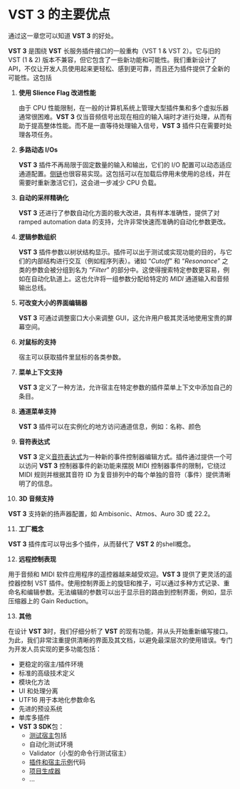 # VST 3 的主要优点

通过这一章您可以知道 **VST 3** 的好处。

**VST 3** 是围绕 **VST** 长服务插件接口的一般重构（VST 1 & VST 2）。它与旧的 VST (1 & 2) 版本不兼容，但它包含了一些新功能和可能性。我们重新设计了 API，不仅让开发人员使用起来更轻松、感到更可靠，而且还为插件提供了全新的可能性。这包括

1. **使用 Slience Flag 改进性能**

   由于 CPU 性能限制，在一般的计算机系统上管理大型插件集和多个虚拟乐器通常很困难。**VST 3** 仅当音频信号出现在相应的输入端时才进行处理，从而有助于提高整体性能。而不是一直等待处理输入信号，**VST 3** 插件只在需要时处理各项任务。

2. **多路动态 I/Os**

   **VST 3** 插件不再局限于固定数量的输入和输出，它们的 I/O 配置可以动态适应通道配置。[侧链](https://developer.steinberg.help/display/VST/Frequently+Asked+Questions#FrequentlyAskedQuestions-WhatisaSide-chain)也很容易实现。这包括可以在加载后停用未使用的总线，并在需要时重新激活它们，这会进一步减少 CPU 负载。

3. **自动的采样精确化**

   **VST 3** 还进行了参数自动化方面的极大改进，具有样本准确性，提供了对 ramped automation data 的支持，允许非常快速而准确的自动化参数更改。

4. **逻辑参数组织**

   **VST 3** 插件参数以树状结构显示。插件可以出于测试或实现功能的目的，与它们的内部结构进行交互（例如程序列表）。诸如 “*Cutoff*” 和 “*Resonance*” 之类的参数会被分组到名为 “*Filter*” 的部分中。这使得搜索特定参数更容易，例如在自动化轨道上。这也允许将一组参数分配给特定的 *MIDI* 通道输入和音频输出总线。

5. **可改变大小的界面编辑器**

   **VST 3** 可通过调整窗口大小来调整 GUI，这允许用户极其灵活地使用宝贵的屏幕空间。

6. **对鼠标的支持**

   宿主可以获取插件里鼠标的各类参数。

7. **菜单上下文支持**

   **VST 3** 定义了一种方法，允许宿主在特定参数的插件菜单上下文中添加自己的条目。

8. **通道菜单支持**

   **VST 3** 插件可以在实例化的地方访问通道信息，例如：名称、颜色

9. **音符表达式**

   **VST 3** 定义[音符表达式](https://developer.steinberg.help/display/VST/[3.5.0]+Note+Expression+Support)为一种新的事件控制器编辑方式。插件通过提供一个可以访问 **VST 3** 控制器事件的新功能来摆脱 MIDI 控制器事件的限制，它绕过 MIDI 规则并根据其音符 ID 为复音排列中的每个单独的音符（事件）提供清晰明了的信息。

10. **3D 音频支持**

   **VST 3** 支持新的扬声器配置，如 Ambisonic、Atmos、Auro 3D 或 22.2。

11. **工厂概念**

   **VST 3** 插件库可以导出多个插件，从而替代了 **VST 2** 的shell概念。

12. **远程控制表现**

   用于音频和 MIDI 软件应用程序的遥控器越来越受欢迎。**VST 3** 提供了更灵活的遥控器控制 VST 插件。使用控制界面上的旋钮和推子，可以通过多种方式记录、重命名和编辑参数。无法编辑的参数可以出于显示目的路由到控制界面，例如，显示压缩器上的 Gain Reduction。

13. **其他**

   在设计 **VST 3**时，我们仔细分析了 **VST** 的现有功能，并从头开始重新编写接口。为此，我们非常注重提供清晰的界面及其文档，以避免最深层次的使用错误。专门为开发人员实现的更多功能包括：

   - 更稳定的宿主/插件环境
   - 标准的高级技术定义
   - 模块化方法
   - UI 和处理分离
   - UTF16 用于本地化参数命名
   - 先进的预设系统
   - 单库多插件
   - **VST 3 SDK**包：
      - [测试宿主](https://developer.steinberg.help/display/VST/VST+3+Plug-in+Test+Host)包括
      - 自动化测试环境
      - Validator（小型的命令行测试宿主）
      - [插件和宿主示例](https://developer.steinberg.help/display/VST/VST+3+Plug-ins+Examples)代码
      - [项目生成器](https://developer.steinberg.help/display/VST/VST+3+Project+Generator)
      - ...

